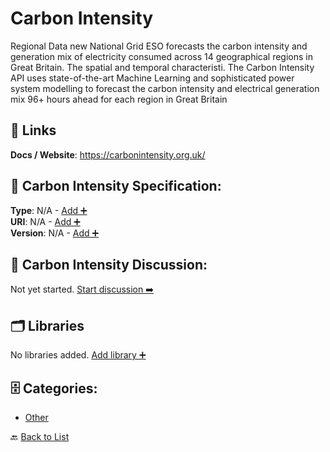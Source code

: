 # Carbon Intensity

Regional Data new National Grid ESO forecasts the carbon intensity and generation mix of electricity consumed across 14 geographical regions in Great Britain.  The spatial and temporal characteristi. The Carbon Intensity API uses state-of-the-art Machine Learning and sophisticated power system modelling to forecast the carbon intensity and electrical generation mix 96+ hours ahead for each region in Great Britain

##  🔗 Links
**Docs / Website**: https://carbonintensity.org.uk/

## 🧬 Carbon Intensity Specification:
**Type**: N/A - [Add ➕](https://github.com/apis-list/apis-list/edit/main/apis.yaml#L2518)  
**URI**: N/A - [Add ➕](https://github.com/apis-list/apis-list/edit/main/apis.yaml#L2518)  
**Version**: N/A - [Add ➕](https://github.com/apis-list/apis-list/edit/main/apis.yaml#L2518)

## 💬 Carbon Intensity Discussion:
Not yet started. [Start discussion ➡️](https://github.com/apis-list/apis-list/discussions/new)

## 🗂️ Libraries

No libraries added. [Add library ➕](https://github.com/apis-list/apis-list/edit/main/apis.yaml#L2518)    


## 🗄️ Categories:
- [Other](https://github.com/apis-list/apis-list#other-)

🔙  [Back to List](https://github.com/apis-list/apis-list)
